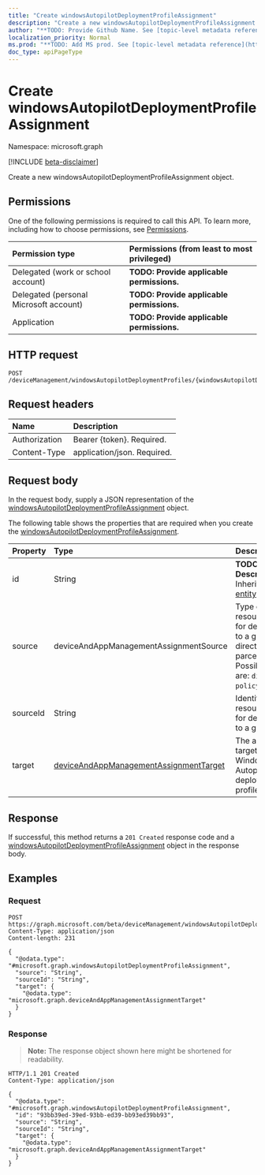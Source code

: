 ```yaml
---
title: "Create windowsAutopilotDeploymentProfileAssignment"
description: "Create a new windowsAutopilotDeploymentProfileAssignment object."
author: "**TODO: Provide Github Name. See [topic-level metadata reference](https://msgo.azurewebsites.net/add/document/guidelines/metadata.html#topic-level-metadata)**"
localization_priority: Normal
ms.prod: "**TODO: Add MS prod. See [topic-level metadata reference](https://msgo.azurewebsites.net/add/document/guidelines/metadata.html#topic-level-metadata)**"
doc_type: apiPageType
---
```


# Create windowsAutopilotDeploymentProfileAssignment
Namespace: microsoft.graph

[!INCLUDE [beta-disclaimer](../../includes/beta-disclaimer.md)]

Create a new windowsAutopilotDeploymentProfileAssignment object.

## Permissions
One of the following permissions is required to call this API. To learn more, including how to choose permissions, see [Permissions](/graph/permissions-reference).

|Permission type|Permissions (from least to most privileged)|
|:---|:---|
|Delegated (work or school account)|**TODO: Provide applicable permissions.**|
|Delegated (personal Microsoft account)|**TODO: Provide applicable permissions.**|
|Application|**TODO: Provide applicable permissions.**|

## HTTP request

<!-- {
  "blockType": "ignored"
}
-->
``` http
POST /deviceManagement/windowsAutopilotDeploymentProfiles/{windowsAutopilotDeploymentProfileId}/assignments
```

## Request headers
|Name|Description|
|:---|:---|
|Authorization|Bearer {token}. Required.|
|Content-Type|application/json. Required.|

## Request body
In the request body, supply a JSON representation of the [windowsAutopilotDeploymentProfileAssignment](../resources/windowsautopilotdeploymentprofileassignment.md) object.

The following table shows the properties that are required when you create the [windowsAutopilotDeploymentProfileAssignment](../resources/windowsautopilotdeploymentprofileassignment.md).

|Property|Type|Description|
|:---|:---|:---|
|id|String|**TODO: Add Description** Inherited from [entity](../resources/entity.md)|
|source|deviceAndAppManagementAssignmentSource|Type of resource used for deployment to a group, direct or parcel/policySet. Possible values are: `direct`, `policySets`.|
|sourceId|String|Identifier for resource used for deployment to a group|
|target|[deviceAndAppManagementAssignmentTarget](../resources/deviceandappmanagementassignmenttarget.md)|The assignment target for the Windows Autopilot deployment profile.|



## Response

If successful, this method returns a `201 Created` response code and a [windowsAutopilotDeploymentProfileAssignment](../resources/windowsautopilotdeploymentprofileassignment.md) object in the response body.

## Examples

### Request
<!-- {
  "blockType": "request",
  "name": "create_windowsautopilotdeploymentprofileassignment_from_"
}
-->
``` http
POST https://graph.microsoft.com/beta/deviceManagement/windowsAutopilotDeploymentProfiles/{windowsAutopilotDeploymentProfileId}/assignments
Content-Type: application/json
Content-length: 231

{
  "@odata.type": "#microsoft.graph.windowsAutopilotDeploymentProfileAssignment",
  "source": "String",
  "sourceId": "String",
  "target": {
    "@odata.type": "microsoft.graph.deviceAndAppManagementAssignmentTarget"
  }
}
```


### Response
>**Note:** The response object shown here might be shortened for readability.
<!-- {
  "blockType": "response",
  "truncated": true,
  "@odata.type": "microsoft.graph.windowsAutopilotDeploymentProfileAssignment"
}
-->
``` http
HTTP/1.1 201 Created
Content-Type: application/json

{
  "@odata.type": "#microsoft.graph.windowsAutopilotDeploymentProfileAssignment",
  "id": "93bb39ed-39ed-93bb-ed39-bb93ed39bb93",
  "source": "String",
  "sourceId": "String",
  "target": {
    "@odata.type": "microsoft.graph.deviceAndAppManagementAssignmentTarget"
  }
}
```

